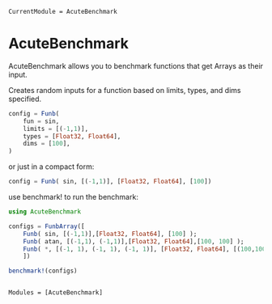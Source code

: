 ```@meta
CurrentModule = AcuteBenchmark
```

# AcuteBenchmark

AcuteBenchmark allows you to benchmark functions that get Arrays as their input.

Creates random inputs for a function based on limits, types, and dims specified.
```julia
config = Funb(
    fun = sin,
    limits = [(-1,1)],
    types = [Float32, Float64],
    dims = [100],
)
```
or just in a compact form:
```julia
config = Funb( sin, [(-1,1)], [Float32, Float64], [100])
```

use benchmark! to run the benchmark:
```julia
using AcuteBenchmark

configs = FunbArray([
    Funb( sin, [(-1,1)],[Float32, Float64], [100] );
    Funb( atan, [(-1,1), (-1,1)],[Float32, Float64],[100, 100] );
    Funb( *, [(-1, 1), (-1, 1), (-1, 1)], [Float32, Float64], [(100,100), (100,100)] );
    ])

benchmark!(configs)
```


```@index
```

```@autodocs
Modules = [AcuteBenchmark]
```

